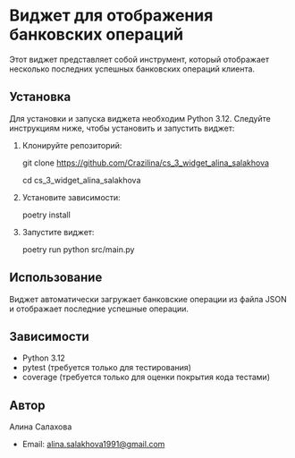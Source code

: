 # Виджет для отображения банковских операций

Этот виджет представляет собой инструмент, который отображает несколько последних успешных банковских операций клиента.

## Установка

Для установки и запуска виджета необходим Python 3.12. Следуйте инструкциям ниже, чтобы установить и запустить виджет:

1. Клонируйте репозиторий:

   git clone <https://github.com/Crazilina/cs_3_widget_alina_salakhova>
   
   cd cs_3_widget_alina_salakhova


2. Установите зависимости:
  
   poetry install


3. Запустите виджет:

   poetry run python src/main.py

## Использование

Виджет автоматически загружает банковские операции из файла JSON и отображает последние успешные операции. 

## Зависимости
- Python 3.12
- pytest (требуется только для тестирования)
- coverage (требуется только для оценки покрытия кода тестами)

## Автор
  Алина Салахова 
  - Email: alina.salakhova1991@gmail.com

  

